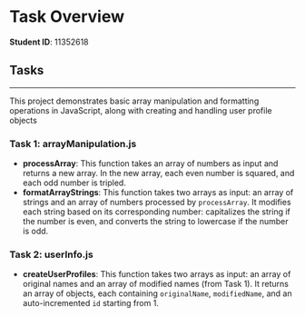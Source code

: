 # Task Overview

**Student ID**: 11352618

## Tasks
---

This project demonstrates basic array manipulation and formatting operations in JavaScript, along with creating and handling user profile objects

### Task 1: arrayManipulation.js
- **processArray**: This function takes an array of numbers as input and returns a new array. In the new array, each even number is squared, and each odd number is tripled.
- **formatArrayStrings**: This function takes two arrays as input: an array of strings and an array of numbers processed by `processArray`. It modifies each string based on its corresponding number: capitalizes the string if the number is even, and converts the string to lowercase if the number is odd.

### Task 2: userInfo.js
- **createUserProfiles**: This function takes two arrays as input: an array of original names and an array of modified names (from Task 1). It returns an array of objects, each containing `originalName`, `modifiedName`, and an auto-incremented `id` starting from 1.
